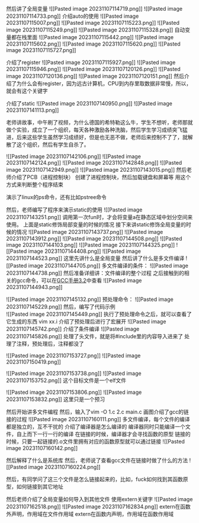 然后讲了全局变量
![[Pasted image 20231107114719.png]]
![[Pasted image 20231107114733.png]]
介绍auto的使用
![[Pasted image 20231107115007.png]]
![[Pasted image 20231107115223.png]]
![[Pasted image 20231107115249.png]]
![[Pasted image 20231107115328.png]]
自动变量都在栈里面
![[Pasted image 20231107115442.png]]
![[Pasted image 20231107115602.png]]
![[Pasted image 20231107115620.png]]
![[Pasted image 20231107115727.png]]

介绍了register
![[Pasted image 20231107115927.png]]
![[Pasted image 20231107115946.png]]
![[Pasted image 20231107120126.png]]
![[Pasted image 20231107120136.png]]
![[Pasted image 20231107120151.png]]
然后介绍了为什么会有register，因为远古计算机，CPU到内存里取数据非常慢，所以，就会有这个关键字

介绍了static
![[Pasted image 20231107140950.png]]
![[Pasted image 20231107141113.png]]

老师讲故事，中午刷了视频，为什么德国的希特勒这么牛，学生不想听，老师那就做个实验，成立了一个组织，每天各种激励各种洗脑，然后学生学习成绩突飞猛进，后来这些学生虽然学习成绩好，但是也无恶不做，老师后来控制不了了，就解散了这个组织，然后有学生自杀了。

![[Pasted image 20231107142106.png]]
![[Pasted image 20231107142124.png]]
![[Pasted image 20231107142848.png]]
![[Pasted image 20231107142949.png]]
![[Pasted image 20231107143015.png]]
然后老师介绍了PCB（进程控制块）
创建了进程控制块，然后加载键盘和屏幕等
用这个方式来判断整个程序结束

演示了linux的ps命令，还有比如pstree命令

然后，老师编写了程序来演示static的使用
![[Pasted image 20231107143251.png]]
调用第一次fun时，才会将变量a在静态区域中划分空间来使用。
上面是static修饰局部变量的时候的情况
接下来讲static修饰全局变量的时候的情况
![[Pasted image 20231107143737.png]]
![[Pasted image 20231107143912.png]]
![[Pasted image 20231107144508.png]]
![[Pasted image 20231107144103.png]]
![[Pasted image 20231107144325.png]]
![[Pasted image 20231107144408.png]]
![[Pasted image 20231107144523.png]]
这里先讲什么是全局变量
然后讲了什么是多文件编译
![[Pasted image 20231107144705.png]]
多文件编译的条件：
![[Pasted image 20231107144738.png]]
然后准备详细讲：文件编译的整个过程
之后接触到的相关的gcc命令，可以在[GCC手册3.2](https://gcc.gnu.org/onlinedocs/gcc-13.2.0/gcc/Overall-Options.html)中查看
![[Pasted image 20231107144943.png]]

![[Pasted image 20231107145132.png]]
预处理命令：
![[Pasted image 20231107145229.png]]
然后，编写了代码示例                            
![[Pasted image 20231107145449.png]]
执行了预处理命令之后，就可以查看了它生成的东西
vim xx.i
介绍了预处理后进行了宏展开
![[Pasted image 20231107145742.png]]
介绍了条件编译
![[Pasted image 20231107145826.png]]
处理了头文件，就是将#include里的内容导入进来了
处理了注释，预处理后，注释都没了

![[Pasted image 20231107153727.png]]
![[Pasted image 20231107150419.png]]


![[Pasted image 20231107153738.png]]
![[Pasted image 20231107153752.png]]
这个目标文件是一个elf文件

![[Pasted image 20231107153806.png]]
![[Pasted image 20231107153832.png]]
这里只是一个预习

然后开始讲多文件编程
然后，输入了vim -O 1.c 2.c main.c
画图介绍了gcc的链接的过程
![[Pasted image 20231107160111.png]]
多文件编译，每个文件的编译都是独立的，互不干扰的
介绍了编译器是怎么编译的
编译器同时只能编译一个文件，自上而下一行一行的编译
在链接的时候，编译器才会寻找函数的原型
链接的时候，只要一起链接的.o文件里拥有对应的函数原型就可以通过链接
![[Pasted image 20231107160142.png]]

然后解释了什么是系统库
然后，老师说了查看gcc文件在链接时做了什么的方法
![[Pasted image 20231107160224.png]]

然后，有同学问了这三个文件是怎么链接起来的，比如，fuck如何找到其函数原型，如何链接到其它地址

然后老师介绍了全局变量如何导入到其他文件
使用extern关键字
![[Pasted image 20231107162518.png]]
![[Pasted image 20231107162834.png]]
extern在函数外声明，作用域在文件作用域
extern在函数内声明，作用域在函数作用域
